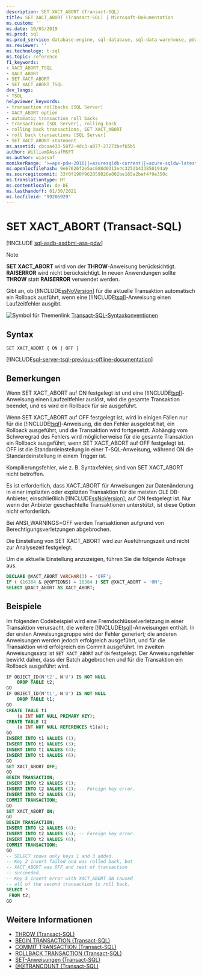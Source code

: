 ```yaml
---
description: SET XACT_ABORT (Transact-SQL)
title: SET XACT_ABORT (Transact-SQL) | Microsoft-Dokumentation
ms.custom: ''
ms.date: 10/03/2019
ms.prod: sql
ms.prod_service: database-engine, sql-database, sql-data-warehouse, pdw
ms.reviewer: ''
ms.technology: t-sql
ms.topic: reference
f1_keywords:
- XACT_ABORT_TSQL
- XACT_ABORT
- SET XACT_ABORT
- SET_XACT_ABORT_TSQL
dev_langs:
- TSQL
helpviewer_keywords:
- transaction rollbacks [SQL Server]
- XACT_ABORT option
- automatic transaction roll backs
- transactions [SQL Server], rolling back
- rolling back transactions, SET XACT_ABORT
- roll back transactions [SQL Server]
- SET XACT_ABORT statement
ms.assetid: cbcaa433-58f2-4dc3-a077-27273bef65b5
author: WilliamDAssafMSFT
ms.author: wiassaf
monikerRange: '>=aps-pdw-2016||=azuresqldb-current||=azure-sqldw-latest||>=sql-server-2016||>=sql-server-linux-2017||=azuresqldb-mi-current'
ms.openlocfilehash: 9e67626f2e5ac088d0313e4c325db433850194a9
ms.sourcegitcommit: 33f0f190f962059826e002be165a2bef4f9e350c
ms.translationtype: HT
ms.contentlocale: de-DE
ms.lasthandoff: 01/30/2021
ms.locfileid: "99206929"
---
```

# <a name="set-xact_abort-transact-sql"></a>SET XACT_ABORT (Transact-SQL)

[!INCLUDE [sql-asdb-asdbmi-asa-pdw](../../includes/applies-to-version/sql-asdb-asdbmi-asa-pdw.md)]

> [!NOTE]
> **SET XACT_ABORT** wird von der **THROW**-Anweisung berücksichtigt. **RAISERROR** wird nicht berücksichtigt. In neuen Anwendungen sollte **THROW** statt **RAISERROR** verwendet werden.

Gibt an, ob [!INCLUDE[ssNoVersion](../../includes/ssnoversion-md.md)] für die aktuelle Transaktion automatisch ein Rollback ausführt, wenn eine [!INCLUDE[tsql](../../includes/tsql-md.md)]-Anweisung einen Laufzeitfehler ausgibt.

![Symbol für Themenlink](../../database-engine/configure-windows/media/topic-link.gif "Symbol für Themenlink") [Transact-SQL-Syntaxkonventionen](../../t-sql/language-elements/transact-sql-syntax-conventions-transact-sql.md)

## <a name="syntax"></a>Syntax

```syntaxsql
SET XACT_ABORT { ON | OFF }
```

[!INCLUDE[sql-server-tsql-previous-offline-documentation](../../includes/sql-server-tsql-previous-offline-documentation.md)]

## <a name="remarks"></a>Bemerkungen

Wenn SET XACT_ABORT auf ON festgelegt ist und eine [!INCLUDE[tsql](../../includes/tsql-md.md)]-Anweisung einen Laufzeitfehler auslöst, wird die gesamte Transaktion beendet, und es wird ein Rollback für sie ausgeführt.

Wenn SET XACT_ABORT auf OFF festgelegt ist, wird in einigen Fällen nur für die [!INCLUDE[tsql](../../includes/tsql-md.md)]-Anweisung, die den Fehler ausgelöst hat, ein Rollback ausgeführt, und die Transaktion wird fortgesetzt. Abhängig vom Schweregrad des Fehlers wird möglicherweise für die gesamte Transaktion ein Rollback ausgeführt, wenn SET XACT_ABORT auf OFF festgelegt ist. OFF ist die Standardeinstellung in einer T-SQL-Anweisung, während ON die Standardeinstellung in einem Trigger ist.

Kompilierungsfehler, wie z. B. Syntaxfehler, sind von SET XACT_ABORT nicht betroffen.

Es ist erforderlich, dass XACT_ABORT für Anweisungen zur Datenänderung in einer impliziten oder expliziten Transaktion für die meisten OLE DB-Anbieter, einschließlich [!INCLUDE[ssNoVersion](../../includes/ssnoversion-md.md)], auf ON festgelegt ist. Nur wenn der Anbieter geschachtelte Transaktionen unterstützt, ist diese Option nicht erforderlich.

Bei ANSI_WARNINGS=OFF werden Transaktionen aufgrund von Berechtigungsverletzungen abgebrochen.

Die Einstellung von SET XACT_ABORT wird zur Ausführungszeit und nicht zur Analysezeit festgelegt.

Um die aktuelle Einstellung anzuzeigen, führen Sie die folgende Abfrage aus.

```sql
DECLARE @XACT_ABORT VARCHAR(3) = 'OFF';
IF ( (16384 & @@OPTIONS) = 16384 ) SET @XACT_ABORT = 'ON';
SELECT @XACT_ABORT AS XACT_ABORT;

```

## <a name="examples"></a>Beispiele

Im folgenden Codebeispiel wird eine Fremdschlüsselverletzung in einer Transaktion verursacht, die weitere [!INCLUDE[tsql](../../includes/tsql-md.md)]-Anweisungen enthält. In der ersten Anweisungsgruppe wird der Fehler generiert; die anderen Anweisungen werden jedoch erfolgreich ausgeführt, und für die Transaktion wird erfolgreich ein Commit ausgeführt. Im zweiten Anweisungssatz ist `SET XACT_ABORT` auf `ON` festgelegt. Der Anweisungsfehler bewirkt daher, dass der Batch abgebrochen und für die Transaktion ein Rollback ausgeführt wird.

```sql
IF OBJECT_ID(N't2', N'U') IS NOT NULL
    DROP TABLE t2;
GO
IF OBJECT_ID(N't1', N'U') IS NOT NULL
    DROP TABLE t1;
GO  
CREATE TABLE t1
    (a INT NOT NULL PRIMARY KEY);
CREATE TABLE t2
    (a INT NOT NULL REFERENCES t1(a));
GO
INSERT INTO t1 VALUES (1);
INSERT INTO t1 VALUES (3);
INSERT INTO t1 VALUES (4);
INSERT INTO t1 VALUES (6);
GO
SET XACT_ABORT OFF;
GO
BEGIN TRANSACTION;
INSERT INTO t2 VALUES (1);
INSERT INTO t2 VALUES (2); -- Foreign key error.
INSERT INTO t2 VALUES (3);
COMMIT TRANSACTION;
GO
SET XACT_ABORT ON;
GO
BEGIN TRANSACTION;
INSERT INTO t2 VALUES (4);
INSERT INTO t2 VALUES (5); -- Foreign key error.
INSERT INTO t2 VALUES (6);
COMMIT TRANSACTION;
GO
-- SELECT shows only keys 1 and 3 added.
-- Key 2 insert failed and was rolled back, but
-- XACT_ABORT was OFF and rest of transaction
-- succeeded.
-- Key 5 insert error with XACT_ABORT ON caused
-- all of the second transaction to roll back.
SELECT *
 FROM t2;
GO
```

## <a name="see-also"></a>Weitere Informationen

- [THROW &#40;Transact-SQL&#41;](../../t-sql/language-elements/throw-transact-sql.md)
- [BEGIN TRANSACTION &#40;Transact-SQL&#41;](../../t-sql/language-elements/begin-transaction-transact-sql.md)
- [COMMIT TRANSACTION &#40;Transact-SQL&#41;](../../t-sql/language-elements/commit-transaction-transact-sql.md)
- [ROLLBACK TRANSACTION &#40;Transact-SQL&#41;](../../t-sql/language-elements/rollback-transaction-transact-sql.md)
- [SET-Anweisungen &#40;Transact-SQL&#41;](../../t-sql/statements/set-statements-transact-sql.md)
- [@@TRANCOUNT &#40;Transact-SQL&#41;](../../t-sql/functions/trancount-transact-sql.md)  
